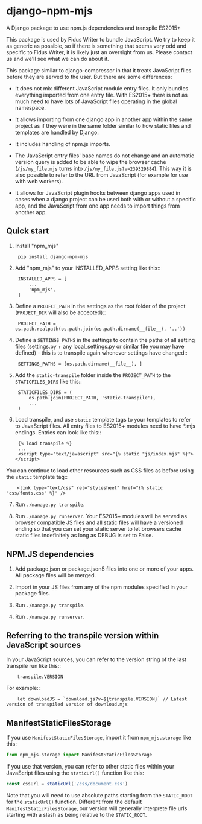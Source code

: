 # django-npm-mjs
A Django package to use npm.js dependencies and transpile ES2015+

This package is used by Fidus Writer to bundle JavaScript. We try to keep it as generic as possible, so if there is something that seems very odd and specific to Fidus Writer, it is likely just an oversight from us. Please contact us and we'll see what we can do about it.

This package similar to django-compressor in that it treats JavaScript files before they are served to the user. But there are some differences:

* It does not mix different JavaScript module entry files. It only bundles everything imported from one entry file. With ES2015+ there is not as much need to have lots of JavaScript files operating in the global namespace.

* It allows importing from one django app in another app within the same project as if they were in the same folder similar to how static files and templates are handled by Django.

* It includes handling of npm.js imports.

* The JavaScript entry files' base names do not change and an automatic version query is added to be able to wipe the browser cache (`/js/my_file.mjs` turns into `/js/my_file.js?v=239329884`). This way it is also possible to refer to the URL from JavaScript (for example for use with web workers).

* It allows for JavaScript plugin hooks between django apps used in cases when a django project can be used both with or without a specific app, and the JavaScript from one app needs to import things from another app.


Quick start
-----------
1. Install "npm_mjs"

        pip install django-npm-mjs

2. Add "npm_mjs" to your INSTALLED_APPS setting like this::

        INSTALLED_APPS = [
            ...
            'npm_mjs',
        ]

3. Define a `PROJECT_PATH` in the settings as the root folder of the project (`PROJECT_DIR` will also be accepted)::

        PROJECT_PATH = os.path.realpath(os.path.join(os.path.dirname(__file__), '..'))

4. Define a `SETTINGS_PATHS` in the settings to contain the paths of all setting files (settings.py + any local_settings.py or similar file you may have defined) - this is to transpile again whenever settings have changed::

        SETTINGS_PATHS = [os.path.dirname(__file__), ]

5. Add the `static-transpile` folder inside the `PROJECT_PATH` to the `STATICFILES_DIRS` like this::

        STATICFILES_DIRS = (
            os.path.join(PROJECT_PATH, 'static-transpile'),
            ...
        )

6. Load transpile, and use `static` template tags to your templates to refer to JavaScript files.
All entry files to ES2015+ modules need to have \*.mjs endings. Entries can look like this::

        {% load transpile %}
        ...
        <script type="text/javascript" src="{% static "js/index.mjs" %}"></script>

You can continue to load other resources such as CSS files as before using the `static` template tag::

        <link type="text/css" rel="stylesheet" href="{% static "css/fonts.css" %}" />

7. Run `./manage.py transpile`.

8. Run `./manage.py runserver`. Your ES2015+ modules will be served as browser compatible JS files and all static files will have a versioned ending so that you can set your static server to let browsers cache static files indefinitely as long as DEBUG is set to False.


NPM.JS dependencies
-------------------

1. Add package.json or package.json5 files into one or more of your apps. All package files will be merged.

2. Import in your JS files from any of the npm modules specified in your package files.

3. Run `./manage.py transpile`.

4. Run `./manage.py runserver`.

Referring to the transpile version within JavaScript sources
------------------------------------------------------------

In your JavaScript sources, you can refer to the version string of the last transpile run like this::

        transpile.VERSION

For example::

        let downloadJS = `download.js?v=${transpile.VERSION}` // Latest version of transpiled version of download.mjs


ManifestStaticFilesStorage
--------------------------
If you use `ManifestStaticFilesStorage`, import it from `npm_mjs.storage` like this:

```py
from npm_mjs.storage import ManifestStaticFilesStorage
```

If you use that version, you can refer to other static files within your JavaScript files using the `staticUrl()` function like this:

```js
const cssUrl = staticUrl('/css/document.css')
```

Note that you will need to use absolute paths starting from the `STATIC_ROOT` for the `staticUrl()` function. Different from the default `ManifestStaticFilesStorage`, our version will generally interprete file urls starting with a slash as being relative to the `STATIC_ROOT`.
